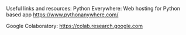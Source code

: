 Useful links and resources:
Python Everywhere: Web hosting for Python based app
https://www.pythonanywhere.com/

Google Colaboratory:
https://colab.research.google.com
